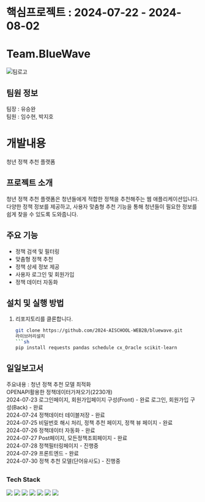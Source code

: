# 핵심프로젝트 : 2024-07-22 - 2024-08-02 

# Team.BlueWave
![팀로고](https://github.com/user-attachments/assets/f3dc16c2-d8c6-4e38-92ae-1783461de10c)

## 팀원 정보
팀장 : 유승완<br>
팀원 : 임수현, 박지호

# 개발내용
청년 정책 추천 플랫폼

## 프로젝트 소개
청년 정책 추천 플랫폼은 청년들에게 적합한 정책을 추천해주는 웹 애플리케이션입니다. 다양한 정책 정보를 제공하고, 사용자 맞춤형 추천 기능을 통해 청년들이 필요한 정보를 쉽게 찾을 수 있도록 도와줍니다.

## 주요 기능
- 정책 검색 및 필터링
- 맞춤형 정책 추천
- 정책 상세 정보 제공
- 사용자 로그인 및 회원가입
- 정책 데이터 자동화

## 설치 및 실행 방법
1. 리포지토리를 클론합니다.
   ```sh
   git clone https://github.com/2024-AISCHOOL-WEB2B/bluewave.git
   라이브러리설치
   ```sh
   pip install requests pandas schedule cx_Oracle scikit-learn


## 일일보고서
주요내용 : 청년 정책 추천 모델 최적화<br>
OPENAPI활용한 정책데이터가져오기(2230개)<br>
2024-07-23 로그인페이지, 회원가입페이지 구성(Front) - 완료
           로그인, 회원가입 구성(Back) - 완료<br>
2024-07-24 정책데이터 테이블저장 - 완료<br>
2024-07-25 비밀번호 해시 처리, 정책 추천 페이지, 정책 뷰 페이지 - 완료<br>
2024-07-26 정책데이터 자동화 - 완료<br>
2024-07-27 Post페이지, 모든정책조회페이지 - 완료<br>
2024-07-28 정책필터링페이지 - 진행중<br>
2024-07-29 프론트엔드 - 완료<br>
2024-07-30 정책 추천 모델(단어유사도) - 진행중<br>

## 

### Tech Stack
<img src="https://img.shields.io/badge/Java-007396?style=for-the-badge&logo=Java&logoColor=white"/> <img src="https://img.shields.io/badge/Python-3776AB?style=for-the-badge&logo=Python&logoColor=white"/>
<img src="https://img.shields.io/badge/SQL-4479A1?style=for-the-badge&logo=MySQL&logoColor=white"/> <img src="https://img.shields.io/badge/GitHub-181717?style=for-the-badge&logo=GitHub&logoColor=white"/>
<img src="https://img.shields.io/badge/ORACLE-F80000?style=for-the-badge&logo=oracle&logoColor=white"/> <img src="https://img.shields.io/badge/HTML5-E34F26?style=for-the-badge&logo=HTML5&logoColor=white"/> 
<img src="https://img.shields.io/badge/CSS3-1572B6?style=for-the-badge&logo=CSS3&logoColor=white"/>
